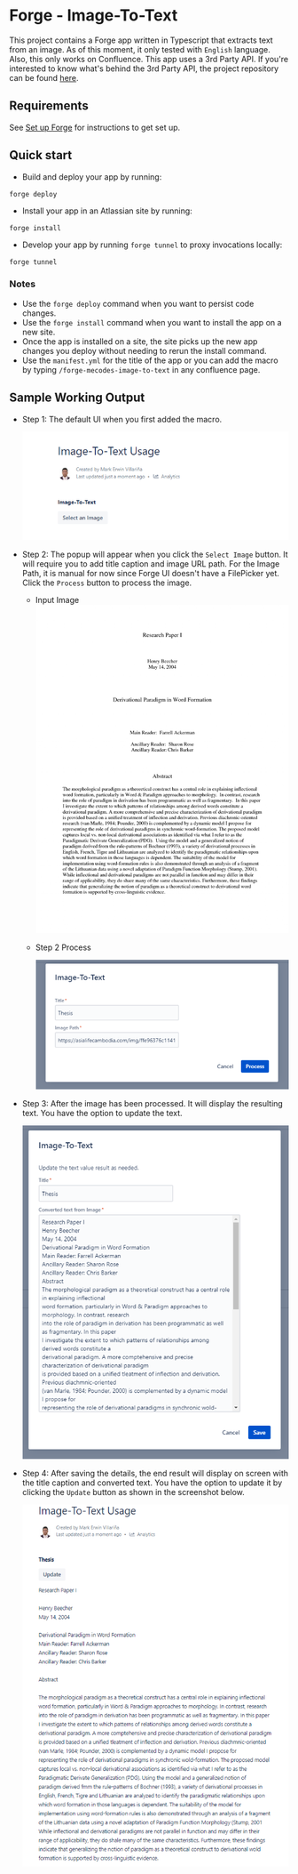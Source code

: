 # Forge - Image-To-Text

This project contains a Forge app written in Typescript that extracts text from an image. As of this moment, it only tested with `English` language. Also, this only works on Confluence. This app uses a 3rd Party API. If you're interested to know what's behind the 3rd Party API, the project repository can be found [here](https://github.com/mecvillarina/forge-mecodes-face-ocr-api).

## Requirements

See [Set up Forge](https://developer.atlassian.com/platform/forge/set-up-forge/) for instructions to get set up.

## Quick start

- Build and deploy your app by running:

```
forge deploy
```

- Install your app in an Atlassian site by running:

```
forge install
```

- Develop your app by running `forge tunnel` to proxy invocations locally:

```
forge tunnel
```

### Notes

- Use the `forge deploy` command when you want to persist code changes.
- Use the `forge install` command when you want to install the app on a new site.
- Once the app is installed on a site, the site picks up the new app changes you deploy without needing to rerun the install command.
- Use the `manifest.yml` for the title of the app or you can add the macro by typing `/forge-mecodes-image-to-text` in any confluence page.

## Sample Working Output

- Step 1: The default UI when you first added the macro.

  ![alt text](https://github.com/mecvillarina/forge-mecodes-image-to-text/raw/master/assets/ss1.PNG "Screenshot 1")

- Step 2: The popup will appear when you click the `Select Image` button. It will require you to add title caption and image URL path. For the Image Path, it is manual for now since Forge UI doesn't have a FilePicker yet. Click the `Process` button to process the image.

  - Input Image
    ![alt text](https://github.com/mecvillarina/forge-mecodes-image-to-text/raw/master/assets/sample-image.png "Screenshot 2")

  - Step 2 Process

    ![alt text](https://github.com/mecvillarina/forge-mecodes-image-to-text/raw/master/assets/ss2.PNG "Screenshot 2")

- Step 3: After the image has been processed. It will display the resulting text. You have the option to update the text.

  ![alt text](https://github.com/mecvillarina/forge-mecodes-image-to-text/raw/master/assets/ss3.PNG "Screenshot 3")

- Step 4: After saving the details, the end result will display on screen with the title caption and converted text. You have the option to update it by clicking the `Update` button as shown in the screenshot below.

  ![alt text](https://github.com/mecvillarina/forge-mecodes-image-to-text/raw/master/assets/ss4.PNG "Screenshot 4")
